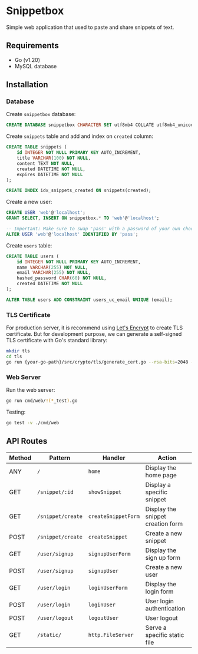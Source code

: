 # Snippetbox

Simple web application that used to paste and share snippets of text.

## Requirements

- Go (v1.20)
- MySQL database

## Installation

### Database

Create `snippetbox` database:

```sql
CREATE DATABASE snippetbox CHARACTER SET utf8mb4 COLLATE utf8mb4_unicode_ci;
```

Create `snippets` table and add and index on `created` column:

```sql
CREATE TABLE snippets (
    id INTEGER NOT NULL PRIMARY KEY AUTO_INCREMENT,
    title VARCHAR(100) NOT NULL,
    content TEXT NOT NULL,
    created DATETIME NOT NULL,
    expires DATETIME NOT NULL
);

CREATE INDEX idx_snippets_created ON snippets(created);
```

Create a new user:

```sql
CREATE USER 'web'@'localhost';
GRANT SELECT, INSERT ON snippetbox.* TO 'web'@'localhost';

-- Important: Make sure to swap 'pass' with a password of your own choosing.
ALTER USER 'web'@'localhost' IDENTIFIED BY 'pass';
```

Create `users` table:

```sql
CREATE TABLE users (
    id INTEGER NOT NULL PRIMARY KEY AUTO_INCREMENT,
    name VARCHAR(255) NOT NULL,
    email VARCHAR(255) NOT NULL,
    hashed_password CHAR(60) NOT NULL,
    created DATETIME NOT NULL
);

ALTER TABLE users ADD CONSTRAINT users_uc_email UNIQUE (email);
```

### TLS Certificate

For production server, it is recommend using [Let's Encrypt](https://letsencrypt.org/)
to create TLS certificate. But for development purpose, we can generate a
self-signed TLS certificate with Go's standard library:

```sh
mkdir tls
cd tls
go run {your-go-path}/src/crypto/tls/generate_cert.go --rsa-bits=2048 --host=localhost
```

### Web Server

Run the web server:

```sh
go run cmd/web/!(*_test).go
```

Testing:

```sh
go test -v ./cmd/web
```

## API Routes

| Method | Pattern           | Handler             | Action                            |
|--------|-------------------|---------------------|-----------------------------------|
| ANY    | `/`               | `home`              | Display the home page             |
| GET    | `/snippet/:id`    | `showSnippet`       | Display a specific snippet        |
| GET    | `/snippet/create` | `createSnippetForm` | Display the snippet creation form |
| POST   | `/snippet/create` | `createSnippet`     | Create a new snippet              |
| GET    | `/user/signup`    | `signupUserForm`    | Display the sign up form          |
| POST   | `/user/signup`    | `signupUser`        | Create a new user                 |
| GET    | `/user/login`     | `loginUserForm`     | Display the login form            |
| POST   | `/user/login`     | `loginUser`         | User login authentication         |
| POST   | `/user/logout`    | `logoutUser`        | User logout                       |
| GET    | `/static/`        | `http.FileServer`   | Serve a specific static file      |
